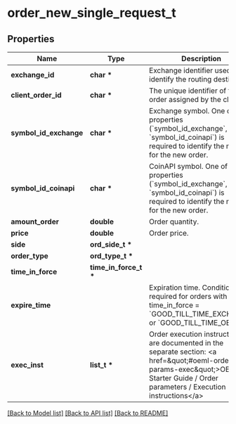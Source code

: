 # order_new_single_request_t

## Properties
Name | Type | Description | Notes
------------ | ------------- | ------------- | -------------
**exchange_id** | **char \*** | Exchange identifier used to identify the routing destination. | 
**client_order_id** | **char \*** | The unique identifier of the order assigned by the client. | 
**symbol_id_exchange** | **char \*** | Exchange symbol. One of the properties (&#x60;symbol_id_exchange&#x60;, &#x60;symbol_id_coinapi&#x60;) is required to identify the market for the new order. | [optional] 
**symbol_id_coinapi** | **char \*** | CoinAPI symbol. One of the properties (&#x60;symbol_id_exchange&#x60;, &#x60;symbol_id_coinapi&#x60;) is required to identify the market for the new order. | [optional] 
**amount_order** | **double** | Order quantity. | 
**price** | **double** | Order price. | 
**side** | **ord_side_t \*** |  | 
**order_type** | **ord_type_t \*** |  | 
**time_in_force** | **time_in_force_t \*** |  | 
**expire_time** |  | Expiration time. Conditionaly required for orders with time_in_force &#x3D; &#x60;GOOD_TILL_TIME_EXCHANGE&#x60; or &#x60;GOOD_TILL_TIME_OEML&#x60;. | [optional] 
**exec_inst** | **list_t \*** | Order execution instructions are documented in the separate section: &lt;a href&#x3D;\&quot;#oeml-order-params-exec\&quot;&gt;OEML / Starter Guide / Order parameters / Execution instructions&lt;/a&gt;  | [optional] 

[[Back to Model list]](../README.md#documentation-for-models) [[Back to API list]](../README.md#documentation-for-api-endpoints) [[Back to README]](../README.md)


